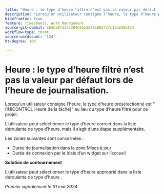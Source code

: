 ```yaml
---
title: "Heure : le type d’heure filtré n’est pas la valeur par défaut lors de l’heure de journalisation"
description: "Lorsqu’un utilisateur consigne l’heure, le type d’heure présélectionné est Heure de la tâche au lieu du type d’heure filtré pour ce projet."
hidefromtoc: true
feature: Timesheets, Work Management
source-git-commit: e64b507317a384626b33f81802737c17b210af24
workflow-type: tm+mt
source-wordcount: '124'
ht-degree: 10%

---
```



# Heure : le type d’heure filtré n’est pas la valeur par défaut lors de l’heure de journalisation.

Lorsqu’un utilisateur consigne l’heure, le type d’heure présélectionné est &quot;[!UICONTROL Heure de la tâche]&quot; au lieu du type d’heure filtré pour ce projet.

L’utilisateur peut sélectionner le type d’heure correct dans la liste déroulante de type d’heure, mais il s’agit d’une étape supplémentaire.

Les zones suivantes sont concernées :

* Durée de journalisation dans la zone Mises à jour
* Durée de connexion par le biais d’un widget sur l’accueil

**Solution de contournement**

L’utilisateur peut sélectionner le type d’heure approprié dans la liste déroulante de type d’heure .

_Premier signalement le 31 mai 2024._
